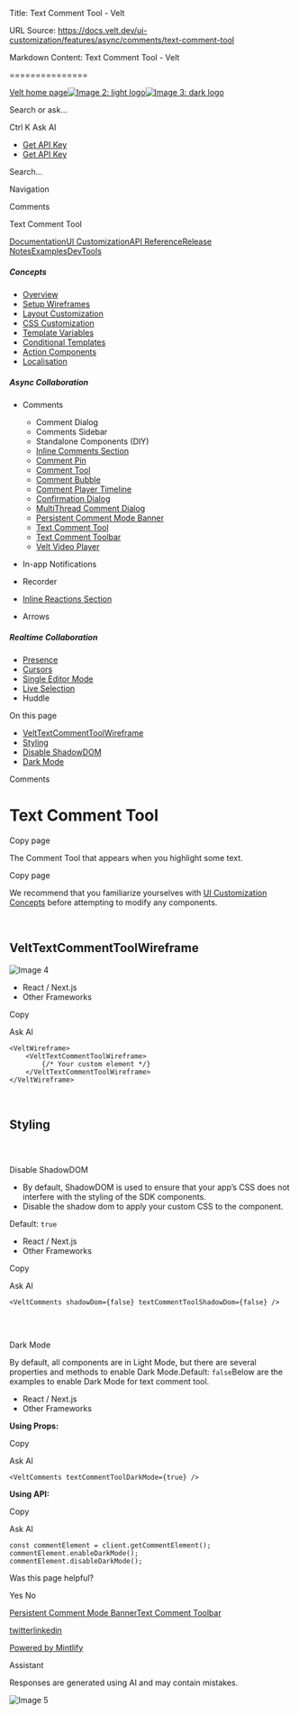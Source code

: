 Title: Text Comment Tool - Velt

URL Source: https://docs.velt.dev/ui-customization/features/async/comments/text-comment-tool

Markdown Content:
Text Comment Tool - Velt

===============

[Velt home page![Image 2: light logo](https://mintlify.s3.us-west-1.amazonaws.com/velt/velt-logo-big-light.png)![Image 3: dark logo](https://mintlify.s3.us-west-1.amazonaws.com/velt/velt-logo-big.png)](https://docs.velt.dev/)

Search or ask...

Ctrl K Ask AI

*   [Get API Key](https://console.velt.dev/)
*   [Get API Key](https://console.velt.dev/)

Search...

Navigation

Comments

Text Comment Tool

[Documentation](https://docs.velt.dev/get-started/overview)[UI Customization](https://docs.velt.dev/ui-customization/overview)[API Reference](https://docs.velt.dev/api-reference/rest-apis/v2/organizations/add-organizations)[Release Notes](https://docs.velt.dev/release-notes/version-4/upgrade-guide)[Examples](https://velt.dev/examples)[DevTools](https://velt.dev/devtools)

##### Concepts

*   [Overview](https://docs.velt.dev/ui-customization/overview)
*   [Setup Wireframes](https://docs.velt.dev/ui-customization/setup)
*   [Layout Customization](https://docs.velt.dev/ui-customization/layout)
*   [CSS Customization](https://docs.velt.dev/ui-customization/styling)
*   [Template Variables](https://docs.velt.dev/ui-customization/template-variables)
*   [Conditional Templates](https://docs.velt.dev/ui-customization/conditional-templates)
*   [Action Components](https://docs.velt.dev/ui-customization/custom-action-component)
*   [Localisation](https://docs.velt.dev/ui-customization/localisation)

##### Async Collaboration

*   Comments
    *   Comment Dialog
    *   Comments Sidebar
    *   Standalone Components (DIY)
    *   [Inline Comments Section](https://docs.velt.dev/ui-customization/features/async/comments/inline-comments-section)
    *   [Comment Pin](https://docs.velt.dev/ui-customization/features/async/comments/comment-pin)
    *   [Comment Tool](https://docs.velt.dev/ui-customization/features/async/comments/comment-tool)
    *   [Comment Bubble](https://docs.velt.dev/ui-customization/features/async/comments/comment-bubble)
    *   [Comment Player Timeline](https://docs.velt.dev/ui-customization/features/async/comments/comment-player-timeline)
    *   [Confirmation Dialog](https://docs.velt.dev/ui-customization/features/async/comments/confirm-dialog)
    *   [MultiThread Comment Dialog](https://docs.velt.dev/ui-customization/features/async/comments/multithread-comment-dialog)
    *   [Persistent Comment Mode Banner](https://docs.velt.dev/ui-customization/features/async/comments/persistent-comment-mode-banner)
    *   [Text Comment Tool](https://docs.velt.dev/ui-customization/features/async/comments/text-comment-tool)
    *   [Text Comment Toolbar](https://docs.velt.dev/ui-customization/features/async/comments/text-comment-toolbar)
    *   [Velt Video Player](https://docs.velt.dev/ui-customization/features/async/comments/comment-video-player)

*   In-app Notifications
*   Recorder
*   [Inline Reactions Section](https://docs.velt.dev/ui-customization/features/async/inline-reactions)
*   Arrows

##### Realtime Collaboration

*   [Presence](https://docs.velt.dev/ui-customization/features/realtime/presence)
*   [Cursors](https://docs.velt.dev/ui-customization/features/realtime/cursors)
*   [Single Editor Mode](https://docs.velt.dev/ui-customization/features/realtime/single-editor-mode)
*   [Live Selection](https://docs.velt.dev/ui-customization/features/realtime/live-selection)
*   Huddle

On this page

*   [VeltTextCommentToolWireframe](https://docs.velt.dev/ui-customization/features/async/comments/text-comment-tool#velttextcommenttoolwireframe)
*   [Styling](https://docs.velt.dev/ui-customization/features/async/comments/text-comment-tool#styling)
*   [Disable ShadowDOM](https://docs.velt.dev/ui-customization/features/async/comments/text-comment-tool#disable-shadowdom)
*   [Dark Mode](https://docs.velt.dev/ui-customization/features/async/comments/text-comment-tool#dark-mode)

Comments

Text Comment Tool
=================

Copy page

The Comment Tool that appears when you highlight some text.

Copy page

We recommend that you familiarize yourselves with [UI Customization Concepts](https://docs.velt.dev/ui-customization/overview) before attempting to modify any components.

[​](https://docs.velt.dev/ui-customization/features/async/comments/text-comment-tool#velttextcommenttoolwireframe)

VeltTextCommentToolWireframe
------------------------------------------------------------------------------------------------------------------------------------------------

![Image 4](https://mintlify.s3.us-west-1.amazonaws.com/velt/images/customization/comments/text-comment-tool/comment-text-tool.png)

*    React / Next.js
*    Other Frameworks

Copy

Ask AI

```
<VeltWireframe>
    <VeltTextCommentToolWireframe>
        {/* Your custom element */}
    </VeltTextCommentToolWireframe>
</VeltWireframe>
```

[​](https://docs.velt.dev/ui-customization/features/async/comments/text-comment-tool#styling)

Styling
------------------------------------------------------------------------------------------------------

### [​](https://docs.velt.dev/ui-customization/features/async/comments/text-comment-tool#disable-shadowdom)

Disable ShadowDOM

*   By default, ShadowDOM is used to ensure that your app’s CSS does not interfere with the styling of the SDK components.
*   Disable the shadow dom to apply your custom CSS to the component.

Default: `true`

*    React / Next.js
*    Other Frameworks

Copy

Ask AI

```
<VeltComments shadowDom={false} textCommentToolShadowDom={false} />
```

### [​](https://docs.velt.dev/ui-customization/features/async/comments/text-comment-tool#dark-mode)

Dark Mode

By default, all components are in Light Mode, but there are several properties and methods to enable Dark Mode.Default: `false`Below are the examples to enable Dark Mode for text comment tool.

*    React / Next.js
*    Other Frameworks

**Using Props:**

Copy

Ask AI

```
<VeltComments textCommentToolDarkMode={true} />
```

**Using API:**

Copy

Ask AI

```
const commentElement = client.getCommentElement();
commentElement.enableDarkMode();
commentElement.disableDarkMode();
```

Was this page helpful?

Yes No

[Persistent Comment Mode Banner](https://docs.velt.dev/ui-customization/features/async/comments/persistent-comment-mode-banner)[Text Comment Toolbar](https://docs.velt.dev/ui-customization/features/async/comments/text-comment-toolbar)

[twitter](https://twitter.com/veltjs)[linkedin](https://www.linkedin.com/company/veltjs)

[Powered by Mintlify](https://mintlify.com/preview-request?utm_campaign=poweredBy&utm_medium=referral&utm_source=velt)

Assistant

Responses are generated using AI and may contain mistakes.

![Image 5](https://mintlify.s3.us-west-1.amazonaws.com/velt/images/customization/comments/text-comment-tool/comment-text-tool.png)

